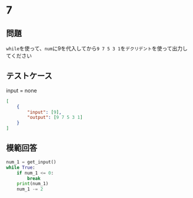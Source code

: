 # 7

## 問題

`while`を使って、`num`に9を代入してから`9 7 5 3 1`を`デクリデント`を使って出力してください

## テストケース
input = none
```json
[
	{
		"input": [9],
		"output": [9 7 5 3 1]
	}
]
```

## 模範回答
```python
num_1 = get_input()
while True:
    if num_1 <= 0:
        break
    print(num_1)
    num_1 -= 2
```